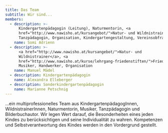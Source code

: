 ```yaml
---
title: Das Team
subtitle: Wir sind...
members:
  - description: >-
      Kindergartenpädagogin (Leitung), Naturmentorin, <a
      href="http://www.nawisho.at/kursangebot/">Natur- und Wildnistrainerin</a>,
      Tanzpädagogin, Organisation, Kindergartengestaltung, Vereinsobfrau
    name: Somi Adrienn
  - description: >-
      <a href="http://www.nawisho.at/kursangebot/">Natur- und
      Wildnistrainer</a>, <a
      href="http://www.nawisho.at/kurse/lehrgang-friedenstiften/">Friedensstifter</a>,
      Musiker, Handwerker, Organisation
    name: Manuel Mädel
  - description: Kindergartenpädagogin
    name: Alexandra Elleberger
  - description: Sonderkindergartenpädagogin
    name: Marianne Petschnig
---
```

...ein multiprofessionelles Team aus KindergartenpädagogInnen, WildnistrainerInnen, Naturmentorin, Musiker, Tanzpädagogin und Bilderbuchautor. Wir legen Wert darauf, die Besonderheiten eines jeden Kindes zu berücksichtigen und seine Individualität zu wahren. Kompetenzen und Selbstverantwortung des Kindes werden in den Vordergrund gestellt.
